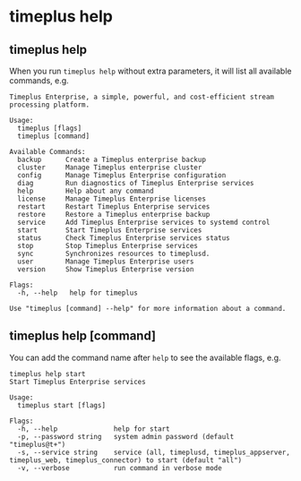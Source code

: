 # timeplus help

## timeplus help

When you run `timeplus help` without extra parameters, it will list all available commands, e.g.

```
Timeplus Enterprise, a simple, powerful, and cost-efficient stream processing platform.

Usage:
  timeplus [flags]
  timeplus [command]

Available Commands:
  backup      Create a Timeplus enterprise backup
  cluster     Manage Timeplus enterprise cluster
  config      Manage Timeplus Enterprise configuration
  diag        Run diagnostics of Timeplus Enterprise services
  help        Help about any command
  license     Manage Timeplus Enterprise licenses
  restart     Restart Timeplus Enterprise services
  restore     Restore a Timeplus enterprise backup
  service     Add Timeplus Enterprise services to systemd control
  start       Start Timeplus Enterprise services
  status      Check Timeplus Enterprise services status
  stop        Stop Timeplus Enterprise services
  sync        Synchronizes resources to timeplusd.
  user        Manage Timeplus Enterprise users
  version     Show Timeplus Enterprise version

Flags:
  -h, --help   help for timeplus

Use "timeplus [command] --help" for more information about a command.
```

## timeplus help [command]

You can add the command name after `help` to see the available flags, e.g.

```
timeplus help start
Start Timeplus Enterprise services

Usage:
  timeplus start [flags]

Flags:
  -h, --help              help for start
  -p, --password string   system admin password (default "timeplus@t+")
  -s, --service string    service (all, timeplusd, timeplus_appserver, timeplus_web, timeplus_connector) to start (default "all")
  -v, --verbose           run command in verbose mode
```

